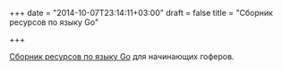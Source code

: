 +++
date = "2014-10-07T23:14:11+03:00"
draft = false
title = "Сборник ресурсов по языку Go"

+++

<p><a href="http://codecondo.com/golang-resources/">Сборник ресурсов по языку Go</a> для начинающих гоферов.</p>

